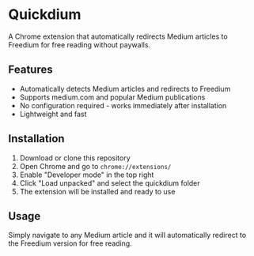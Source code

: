 # Quickdium

A Chrome extension that automatically redirects Medium articles to Freedium for free reading without paywalls.

## Features

- Automatically detects Medium articles and redirects to Freedium
- Supports medium.com and popular Medium publications
- No configuration required - works immediately after installation
- Lightweight and fast

## Installation

1. Download or clone this repository
2. Open Chrome and go to `chrome://extensions/`
3. Enable "Developer mode" in the top right
4. Click "Load unpacked" and select the quickdium folder
5. The extension will be installed and ready to use

## Usage

Simply navigate to any Medium article and it will automatically redirect to the Freedium version for free reading.
